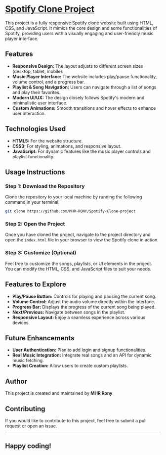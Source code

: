 
# [Spotify Clone Project](https://mhr-rony.github.io/Spotify-Clone-project/)

This project is a fully responsive Spotify clone website built using HTML, CSS, and JavaScript. It mimics the core design and some functionalities of Spotify, providing users with a visually engaging and user-friendly music player interface.

## Features
- **Responsive Design:** The layout adjusts to different screen sizes (desktop, tablet, mobile).
- **Music Player Interface:** The website includes play/pause functionality, volume control, and a progress bar.
- **Playlist & Song Navigation:** Users can navigate through a list of songs and play their favorites.
- **Modern UI/UX:** The design closely follows Spotify's modern and minimalistic user interface.
- **Custom Animations:** Smooth transitions and hover effects to enhance user interaction.

## Technologies Used
- **HTML5:** For the website structure.
- **CSS3:** For styling, animations, and responsive layout.
- **JavaScript:** For dynamic features like the music player controls and playlist functionality.

## Usage Instructions

### Step 1: Download the Repository
Clone the repository to your local machine by running the following command in your terminal:

```bash
git clone https://github.com/MHR-RONY/Spotify-Clone-project
```

### Step 2: Open the Project
Once you have cloned the project, navigate to the project directory and open the `index.html` file in your browser to view the Spotify clone in action.

### Step 3: Customize (Optional)
Feel free to customize the songs, playlists, or UI elements in the project. You can modify the HTML, CSS, and JavaScript files to suit your needs.

## Features to Explore
- **Play/Pause Button:** Controls for playing and pausing the current song.
- **Volume Control:** Adjust the audio volume directly within the interface.
- **Progress Bar:** Displays the progress of the current song being played.
- **Next/Previous:** Navigate between songs in the playlist.
- **Responsive Layout:** Enjoy a seamless experience across various devices.

## Future Enhancements
- **User Authentication:** Plan to add login and signup functionalities.
- **Real Music Integration:** Integrate real songs and an API for dynamic music fetching.
- **Playlist Creation:** Allow users to create custom playlists.

## Author
This project is created and maintained by **MHR Rony**.

## Contributing
If you would like to contribute to this project, feel free to submit a pull request or open an issue.

---
Happy coding!
---
